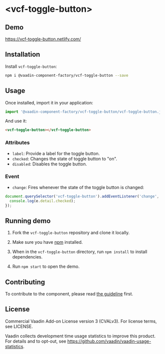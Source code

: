 # &lt;vcf-toggle-button&gt;

## Demo

https://vcf-toggle-button.netlify.com/

## Installation

Install `vcf-toggle-button`:

```sh
npm i @vaadin-component-factory/vcf-toggle-button --save
```

## Usage

Once installed, import it in your application:

```js
import '@vaadin-component-factory/vcf-toggle-button/vcf-toggle-button.js';
```

And use it:

```html
<vcf-toggle-button></vcf-toggle-button>
```

### Attributes

- `label`: Provide a label for the toggle button.
- `checked`: Changes the state of toggle button to "on".
- `disabled`: Disables the toggle button.

### Event

- `change`: Fires whenever the state of the toggle button is changed:

```javascript
document.querySelector('vcf-toggle-button').addEventListener('change', e => {
  console.log(e.detail.checked);
});
```

## Running demo

1. Fork the `vcf-toggle-button` repository and clone it locally.

1. Make sure you have [npm](https://www.npmjs.com/) installed.

1. When in the `vcf-toggle-button` directory, run `npm install` to install dependencies.

1. Run `npm start` to open the demo.

## Contributing

To contribute to the component, please read [the guideline](https://github.com/vaadin/vaadin-core/blob/master/CONTRIBUTING.md) first.

## License

Commercial Vaadin Add-on License version 3 (CVALv3). For license terms, see LICENSE.

Vaadin collects development time usage statistics to improve this product. For details and to opt-out, see https://github.com/vaadin/vaadin-usage-statistics.
